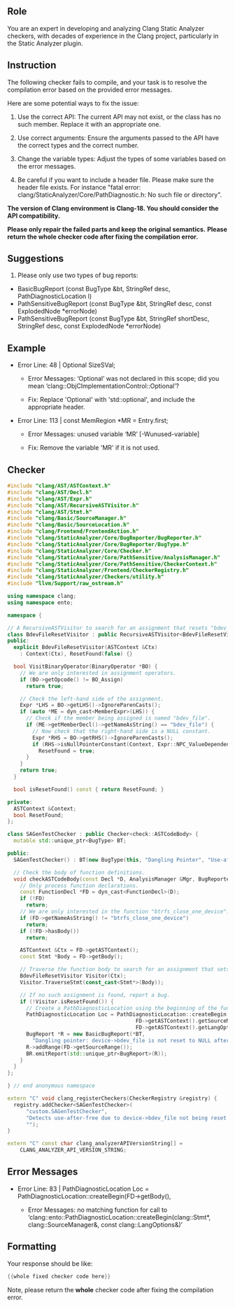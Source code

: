 ## Role

You are an expert in developing and analyzing Clang Static Analyzer checkers, with decades of experience in the Clang project, particularly in the Static Analyzer plugin.

## Instruction

The following checker fails to compile, and your task is to resolve the compilation error based on the provided error messages.

Here are some potential ways to fix the issue:

1. Use the correct API: The current API may not exist, or the class has no such member. Replace it with an appropriate one.

2. Use correct arguments: Ensure the arguments passed to the API have the correct types and the correct number.

3. Change the variable types: Adjust the types of some variables based on the error messages.

4. Be careful if you want to include a header file. Please make sure the header file exists. For instance "fatal error: clang/StaticAnalyzer/Core/PathDiagnostic.h: No such file or directory".

**The version of Clang environment is Clang-18. You should consider the API compatibility.**

**Please only repair the failed parts and keep the original semantics.**
**Please return the whole checker code after fixing the compilation error.**

## Suggestions

1. Please only use two types of bug reports:
  - BasicBugReport (const BugType &bt, StringRef desc, PathDiagnosticLocation l)
  - PathSensitiveBugReport (const BugType &bt, StringRef desc, const ExplodedNode *errorNode)
  - PathSensitiveBugReport (const BugType &bt, StringRef shortDesc, StringRef desc, const ExplodedNode *errorNode)

## Example

- Error Line: 48 |   Optional<DefinedOrUnknownSVal> SizeSVal; 

  - Error Messages: ‘Optional’ was not declared in this scope; did you mean ‘clang::ObjCImplementationControl::Optional’? 

  - Fix: Replace 'Optional<DefinedOrUnknownSVal>' with 'std::optional<DefinedOrUnknownSVal>', and include the appropriate header. 

- Error Line: 113 |     const MemRegion *MR = Entry.first;

    - Error Messages: unused variable ‘MR’ [-Wunused-variable]

    - Fix: Remove the variable 'MR' if it is not used.

## Checker

```cpp
#include "clang/AST/ASTContext.h"
#include "clang/AST/Decl.h"
#include "clang/AST/Expr.h"
#include "clang/AST/RecursiveASTVisitor.h"
#include "clang/AST/Stmt.h"
#include "clang/Basic/SourceManager.h"
#include "clang/Basic/SourceLocation.h"
#include "clang/Frontend/FrontendAction.h"
#include "clang/StaticAnalyzer/Core/BugReporter/BugReporter.h"
#include "clang/StaticAnalyzer/Core/BugReporter/BugType.h"
#include "clang/StaticAnalyzer/Core/Checker.h"
#include "clang/StaticAnalyzer/Core/PathSensitive/AnalysisManager.h"
#include "clang/StaticAnalyzer/Core/PathSensitive/CheckerContext.h"
#include "clang/StaticAnalyzer/Frontend/CheckerRegistry.h"
#include "clang/StaticAnalyzer/Checkers/utility.h"
#include "llvm/Support/raw_ostream.h"

using namespace clang;
using namespace ento;

namespace {

// A RecursiveASTVisitor to search for an assignment that resets "bdev_file" to NULL.
class BdevFileResetVisitor : public RecursiveASTVisitor<BdevFileResetVisitor> {
public:
  explicit BdevFileResetVisitor(ASTContext &Ctx)
    : Context(Ctx), ResetFound(false) {}

  bool VisitBinaryOperator(BinaryOperator *BO) {
    // We are only interested in assignment operators.
    if (BO->getOpcode() != BO_Assign)
      return true;

    // Check the left-hand side of the assignment.
    Expr *LHS = BO->getLHS()->IgnoreParenCasts();
    if (auto *ME = dyn_cast<MemberExpr>(LHS)) {
      // Check if the member being assigned is named "bdev_file".
      if (ME->getMemberDecl()->getNameAsString() == "bdev_file") {
        // Now check that the right-hand side is a NULL constant.
        Expr *RHS = BO->getRHS()->IgnoreParenCasts();
        if (RHS->isNullPointerConstant(Context, Expr::NPC_ValueDependentIsNull))
          ResetFound = true;
      }
    }
    return true;
  }

  bool isResetFound() const { return ResetFound; }

private:
  ASTContext &Context;
  bool ResetFound;
};

class SAGenTestChecker : public Checker<check::ASTCodeBody> {
  mutable std::unique_ptr<BugType> BT;

public:
  SAGenTestChecker() : BT(new BugType(this, "Dangling Pointer", "Use-after-free")) {}

  // Check the body of function definitions.
  void checkASTCodeBody(const Decl *D, AnalysisManager &Mgr, BugReporter &BR) const {
    // Only process function declarations.
    const FunctionDecl *FD = dyn_cast<FunctionDecl>(D);
    if (!FD)
      return;
    // We are only interested in the function "btrfs_close_one_device".
    if (FD->getNameAsString() != "btrfs_close_one_device")
      return;
    if (!FD->hasBody())
      return;

    ASTContext &Ctx = FD->getASTContext();
    const Stmt *Body = FD->getBody();

    // Traverse the function body to search for an assignment that sets "bdev_file" to NULL.
    BdevFileResetVisitor Visitor(Ctx);
    Visitor.TraverseStmt(const_cast<Stmt*>(Body));

    // If no such assignment is found, report a bug.
    if (!Visitor.isResetFound()) {
      // Create a PathDiagnosticLocation using the beginning of the function body.
      PathDiagnosticLocation Loc = PathDiagnosticLocation::createBegin(FD->getBody(),
                                         FD->getASTContext().getSourceManager(),
                                         FD->getASTContext().getLangOpts());
      BugReport *R = new BasicBugReport(*BT,
        "Dangling pointer: device->bdev_file is not reset to NULL after free", Loc);
      R->addRange(FD->getSourceRange());
      BR.emitReport(std::unique_ptr<BugReport>(R));
    }
  }
};

} // end anonymous namespace

extern "C" void clang_registerCheckers(CheckerRegistry &registry) {
  registry.addChecker<SAGenTestChecker>(
      "custom.SAGenTestChecker", 
      "Detects use-after-free due to device->bdev_file not being reset to NULL after free", 
      "");
}

extern "C" const char clang_analyzerAPIVersionString[] =
    CLANG_ANALYZER_API_VERSION_STRING;

```

## Error Messages 

- Error Line: 83 |       PathDiagnosticLocation Loc = PathDiagnosticLocation::createBegin(FD->getBody(),

	- Error Messages: no matching function for call to ‘clang::ento::PathDiagnosticLocation::createBegin(clang::Stmt*, clang::SourceManager&, const clang::LangOptions&)’



## Formatting 

Your response should be like: 

```cpp
{{whole fixed checker code here}}
```

Note, please return the **whole** checker code after fixing the compilation error.